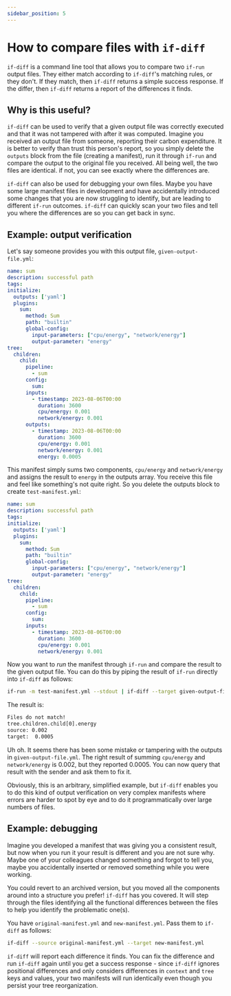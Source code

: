 ```yaml
---
sidebar_position: 5
---
```


# How to compare files with `if-diff`

`if-diff` is a command line tool that allows you to compare two `if-run` output files. They either match according to `if-diff`'s matching rules, or they don't. If they match, then `if-diff` returns a simple success response. If the differ, then `if-diff` returns a report of the differences it finds. 

## Why is this useful?

`if-diff` can be used to verify that a given output file was correctly executed and that it was not tampered with after it was computed. Imagine you received an output file from someone, reporting their carbon expenditure. It is better to verify than trust this person's report, so you simply delete the `outputs` block from the file (creating a manifest), run it through `if-run` and compare the output to the original file you received. All being well, the two files are identical. if not, you can see exactly where the differences are.

`if-diff` can also be used for debugging your own files. Maybe you have some large manifest files in development and have accidentally introduced some changes that you are now struggling to identify, but are leading to different `if-run` outcomes. `if-diff` can quickly scan your two files and tell you where the differences are so you can get back in sync.

## Example: output verification

Let's say someone provides you with this output file, `given-output-file.yml`:

```yaml
name: sum
description: successful path
tags:
initialize:
  outputs: ['yaml']
  plugins:
    sum:
      method: Sum
      path: "builtin"
      global-config:
        input-parameters: ["cpu/energy", "network/energy"]
        output-parameter: "energy"
tree:
  children:
    child:
      pipeline:
        - sum
      config:
        sum:
      inputs:
        - timestamp: 2023-08-06T00:00
          duration: 3600
          cpu/energy: 0.001
          network/energy: 0.001
      outputs:
        - timestamp: 2023-08-06T00:00
          duration: 3600
          cpu/energy: 0.001
          network/energy: 0.001
          energy: 0.0005

```

This manifest simply sums two components, `cpu/energy` and `network/energy` and assigns the result to `energy` in the outputs array. You receive this file and feel like something's not quite right. So you delete the outputs block to create `test-manifest.yml`:

```yaml
name: sum
description: successful path
tags:
initialize:
  outputs: ['yaml']
  plugins:
    sum:
      method: Sum
      path: "builtin"
      global-config:
        input-parameters: ["cpu/energy", "network/energy"]
        output-parameter: "energy"
tree:
  children:
    child:
      pipeline:
        - sum
      config:
        sum:
      inputs:
        - timestamp: 2023-08-06T00:00
          duration: 3600
          cpu/energy: 0.001
          network/energy: 0.001
```


Now you want to *run* the manifest through `if-run` and compare the result to the given output file. You can do this by piping the result of `if-run` directly into `if-diff` as follows:

```bash
if-run -m test-manifest.yml --stdout | if-diff --target given-output-file.yml
```

The result is:

```sh
Files do not match!
tree.children.child[0].energy
source: 0.002
target:  0.0005
```

Uh oh. It seems there has been some mistake or tampering with the outputs in `given-output-file.yml`. The right result of summing `cpu/energy` and `network/energy` is 0.002, but they reported 0.0005. You can now query that result with the sender and ask them to fix it.


Obviously, this is an arbitrary, simplified example, but `if-diff` enables you to do this kind of output verification on very complex manifests where errors are harder to spot by eye and to do it programmatically over large numbers of files.


## Example: debugging

Imagine you developed a manifest that was giving you a consistent result, but now when you run it your result is different and you are not sure why. Maybe one of your colleagues changed something and forgot to tell you, maybe you accidentally inserted or removed something while you were working. 

You could revert to an archived version, but you moved all the components around into a structure you prefer! `if-diff` has you covered. It will step through the files identifying all the functional differences between the files to help you identify the problematic one(s).

You have `original-manifest.yml` and `new-manifest.yml`. Pass them to `if-diff` as follows:

```sh
if-diff --source original-manifest.yml --target new-manifest.yml
```

`if-diff` will report each difference it finds. You can fix the difference and run `if-diff` again until you get a success response - since `if-diff` ignores positional differences and only considers differences in `context` and `tree` keys and values, your two manifests will run identically even though you persist your tree reorganization.
